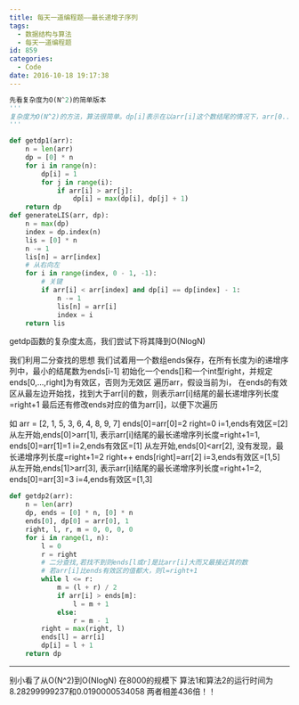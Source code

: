 ```yaml
---
title: 每天一道编程题——最长递增子序列
tags:
  - 数据结构与算法
  - 每天一道编程题
id: 859
categories:
  - Code
date: 2016-10-18 19:17:38
---
```

```py
先看复杂度为O(N^2)的简单版本
'''
复杂度为O(N^2)的方法，算法很简单。dp[i]表示在以arr[i]这个数结尾的情况下，arr[0....i]中的最大递增子序列
'''

def getdp1(arr):
    n = len(arr)
    dp = [0] * n
    for i in range(n):
        dp[i] = 1
        for j in range(i):
            if arr[i] > arr[j]:
                dp[i] = max(dp[i], dp[j] + 1)
    return dp
def generateLIS(arr, dp):
    n = max(dp)
    index = dp.index(n)
    lis = [0] * n
    n -= 1
    lis[n] = arr[index]
    # 从右向左
    for i in range(index, 0 - 1, -1):
        # 关键
        if arr[i] < arr[index] and dp[i] == dp[index] - 1:
            n -= 1
            lis[n] = arr[i]
            index = i
    return lis
```

getdp函数的复杂度太高，我们尝试下将其降到O(NlogN)

我们利用二分查找的思想
我们试着用一个数组ends保存，在所有长度为i的递增序列中，最小的结尾数为ends[i-1]
初始化一个ends[]和一个int型right，并规定ends[0,...,right]为有效区，否则为无效区
遍历arr，假设当前为i，
在ends的有效区从最左边开始找，找到大于arr[i]的数，则表示arr[i]结尾的最长递增序列长度=right+1
最后还有修改ends对应的值为arr[i]，以便下次遍历

如
arr = [2, 1, 5, 3, 6, 4, 8, 9, 7]
ends[0]=arr[0]=2
right=0
i=1,ends有效区=[2]
从左开始,ends[0]>arr[1],
表示arr[i]结尾的最长递增序列长度=right+1=1,
ends[0]=arr[1]=1
i=2,ends有效区=[1]
从左开始,ends[0]&lt;arr[2],
没有发现，最长递增序列长度=right+1=2
right++
ends[right]=arr[2]
i=3,ends有效区=[1,5]
从左开始,ends[1]>arr[3],
表示arr[i]结尾的最长递增序列长度=right+1=2,
ends[0]=arr[3]=3
i=4,ends有效区=[1,3]
```py
def getdp2(arr):
    n = len(arr)
    dp, ends = [0] * n, [0] * n
    ends[0], dp[0] = arr[0], 1
    right, l, r, m = 0, 0, 0, 0
    for i in range(1, n):
        l = 0
        r = right
        # 二分查找,若找不到则ends[l或r]是比arr[i]大而又最接近其的数
        # 若arr[i]比ends有效区的值都大，则l=right+1
        while l <= r:
            m = (l + r) / 2
            if arr[i] > ends[m]:
                l = m + 1
            else:
                r = m - 1
        right = max(right, l)
        ends[l] = arr[i]
        dp[i] = l + 1
    return dp
 ```
* * *
别小看了从O(N^2)到O(NlogN)
在8000的规模下
算法1和算法2的运行时间为8.28299999237和0.0190000534058
两者相差436倍！！